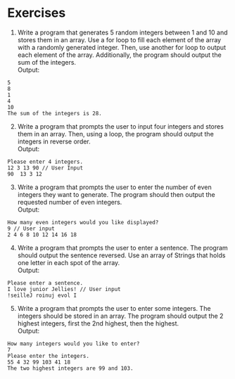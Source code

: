 # Exercises

1. Write a program that generates 5 random integers between 1 and 10 and stores them in an array. Use a for loop to fill each element of the array with a randomly generated integer. Then, use another for loop to output each element of the array. Additionally, the program should output the sum of the integers.  
Output:
```
5  
8  
1  
4  
10  
The sum of the integers is 28.
```
2. Write a program that prompts the user to input four integers and stores them in an array. Then, using a loop, the program should output the integers in reverse order.  
Output:
```
Please enter 4 integers.  
12 3 13 90 // User Input
90	13 3 12
```
3. Write a program that prompts the user to enter the number of even integers they want to generate. The program should then output the requested number of even integers.  
Output:
```
How many even integers would you like displayed?
9 // User input
2 4 6 8 10 12 14 16 18

```
4. Write a program that prompts the user to enter a sentence.  The program should output the sentence reversed.  Use an array of Strings that holds one letter in each spot of the array.  
Output:
```
Please enter a sentence.
I love junior Jellies! // User input
!seilleJ roinuj evol I
```
5. Write a program that prompts the user to enter some integers.  The integers should be stored in an array.  The program should output the 2 highest integers, first the 2nd highest, then the highest.  
Output:
```
How many integers would you like to enter?
7
Please enter the integers.
55 4 32 99 103 41 18
The two highest integers are 99 and 103.
```